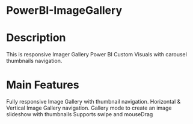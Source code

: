 # PowerBI-ImageGallery

# Description
  This is responsive Imager Gallery Power BI Custom Visuals with carousel thumbnails navigation. 

# Main Features

  Fully responsive Image Gallery with thumbnail navigation.
  Horizontal & Vertical Image Gallery navigation.
  Gallery mode to create an image slideshow with thumbnails
  Supports swipe and mouseDrag 
